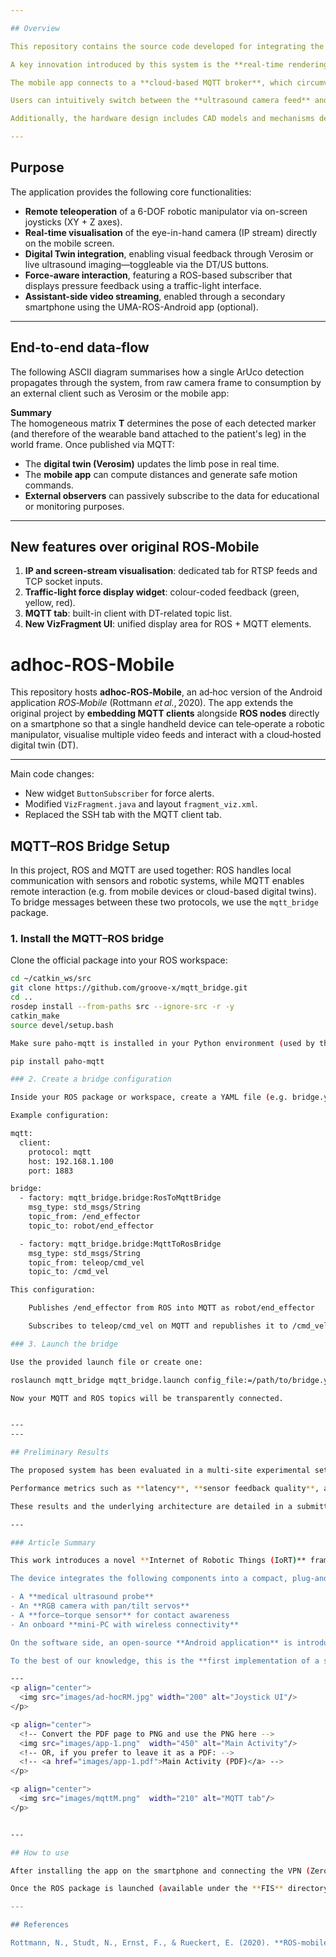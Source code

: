 ```yaml
---

## Overview

This repository contains the source code developed for integrating the **IoRT-in-Hand** architecture, a system designed to enable the remote operation of robotic manipulators through a smartphone that hosts both **ROS nodes** and **MQTT clients**. The application facilitates seamless control while offering comprehensive visual feedback by integrating video streams from multiple sources—including both **IP-based cameras** and **ROS-native image topics**—within a unified mobile interface.

A key innovation introduced by this system is the **real-time rendering of a digital twin (DT) directly on the smartphone screen**, allowing the operator to preview robotic motions in a virtual environment (via Verosim) before executing them in the physical workspace. This enhances situational awareness, safety, and training capabilities.

The mobile app connects to a **cloud-based MQTT broker**, which circumvents common **NAT traversal issues** inherent to ROS 1 and ROS 2, enabling reliable communication across public and private networks.

Users can intuitively switch between the **ultrasound camera feed** and the **digital twin visualisation**. Motion commands are issued using two **virtual joysticks**—one for planar (XY) motion and another for vertical (Z-axis) control—operating the end-effector in velocity mode. Tactile feedback is presented via **force measurements**, displayed as color-coded warnings (green/yellow/red) to inform the operator of the contact pressure exerted on the patient during scanning.

Additionally, the hardware design includes CAD models and mechanisms developed for **REBOA procedures** (Resuscitative Endovascular Balloon Occlusion of the Aorta), incorporating a robotic needle insertion system to enhance its medical capabilities.

---
```


## Purpose

The application provides the following core functionalities:

- **Remote teleoperation** of a 6-DOF robotic manipulator via on-screen joysticks (XY + Z axes).
- **Real-time visualisation** of the eye-in-hand camera (IP stream) directly on the mobile screen.
- **Digital Twin integration**, enabling visual feedback through Verosim or live ultrasound imaging—toggleable via the DT/US buttons.
- **Force-aware interaction**, featuring a ROS-based subscriber that displays pressure feedback using a traffic-light interface.
- **Assistant-side video streaming**, enabled through a secondary smartphone using the UMA-ROS-Android app (optional).

---

## End‑to‑end data‑flow

The following ASCII diagram summarises how a single ArUco detection propagates through the system, from raw camera frame to consumption by an external client such as Verosim or the mobile app:


**Summary**  
The homogeneous matrix **T** determines the pose of each detected marker (and therefore of the wearable band attached to the patient's leg) in the world frame. Once published via MQTT:

* The **digital twin (Verosim)** updates the limb pose in real time.
* The **mobile app** can compute distances and generate safe motion commands.
* **External observers** can passively subscribe to the data for educational or monitoring purposes.

---

## New features over original ROS‑Mobile

1. **IP and screen-stream visualisation**: dedicated tab for RTSP feeds and TCP socket inputs.
2. **Traffic-light force display widget**: colour-coded feedback (green, yellow, red).
3. **MQTT tab**: built-in client with DT-related topic list.
4. **New VizFragment UI**: unified display area for ROS + MQTT elements.


# adhoc-ROS-Mobile

This repository hosts **adhoc-ROS‑Mobile**, an ad‑hoc version of the Android application *ROS‑Mobile* (Rottmann *et al.*, 2020). The app extends the original project by **embedding MQTT clients** alongside **ROS nodes** directly on a smartphone so that a single handheld device can tele‑operate a robotic manipulator, visualise multiple video feeds and interact with a cloud‑hosted digital twin (DT).

---

Main code changes:

* New widget `ButtonSubscriber` for force alerts.  
* Modified `VizFragment.java` and layout `fragment_viz.xml`.  
* Replaced the SSH tab with the MQTT client tab.


## MQTT–ROS Bridge Setup

In this project, ROS and MQTT are used together: ROS handles local communication with sensors and robotic systems, while MQTT enables remote interaction (e.g. from mobile devices or cloud-based digital twins). To bridge messages between these two protocols, we use the `mqtt_bridge` package.

### 1. Install the MQTT–ROS bridge

Clone the official package into your ROS workspace:

```bash
cd ~/catkin_ws/src
git clone https://github.com/groove-x/mqtt_bridge.git
cd ..
rosdep install --from-paths src --ignore-src -r -y
catkin_make
source devel/setup.bash

Make sure paho-mqtt is installed in your Python environment (used by the bridge):

pip install paho-mqtt

### 2. Create a bridge configuration

Inside your ROS package or workspace, create a YAML file (e.g. bridge.yaml) to define the topics to bridge.

Example configuration:

mqtt:
  client:
    protocol: mqtt
    host: 192.168.1.100
    port: 1883

bridge:
  - factory: mqtt_bridge.bridge:RosToMqttBridge
    msg_type: std_msgs/String
    topic_from: /end_effector
    topic_to: robot/end_effector

  - factory: mqtt_bridge.bridge:MqttToRosBridge
    msg_type: std_msgs/String
    topic_from: teleop/cmd_vel
    topic_to: /cmd_vel

This configuration:

    Publishes /end_effector from ROS into MQTT as robot/end_effector

    Subscribes to teleop/cmd_vel on MQTT and republishes it to /cmd_vel in ROS

### 3. Launch the bridge

Use the provided launch file or create one:

roslaunch mqtt_bridge mqtt_bridge.launch config_file:=/path/to/bridge.yaml

Now your MQTT and ROS topics will be transparently connected.


---
---

## Preliminary Results

The proposed system has been evaluated in a multi-site experimental setup, validating its performance for real-world telemedicine applications. The architecture was tested through long-range teleoperation trials—spanning over **2,300 km across Europe**—in which a **6-DOF robotic arm** executed an **ultrasound scanning procedure** controlled remotely via the IoRT-in-Hand interface.

Performance metrics such as **latency**, **sensor feedback quality**, and **user experience** were measured, demonstrating the system’s robustness and applicability in both **emergency scenarios** and **remote diagnostics**. All components of the system—including ROS nodes, MQTT messaging, visualisation pipelines, and joystick control—were exercised under realistic network conditions.

These results and the underlying architecture are detailed in a submitted manuscript currently under review in *Sensors (MDPI), Special Issue: Smart Sensing Technologies for Human-Centered Healthcare*. Further documentation will be made available upon acceptance.

---

### Article Summary

This work introduces a novel **Internet of Robotic Things (IoRT)** framework tailored for **tele-ultrasound applications** in remote, hard-to-access, or hazardous environments. At its core is the **IoRT-in-Hand**—a smart, lightweight end-effector that physically bridges the specialist’s expertise with the robot's execution layer.

The device integrates the following components into a compact, plug-and-play unit:

- A **medical ultrasound probe**
- An **RGB camera with pan/tilt servos**
- A **force–torque sensor** for contact awareness
- An onboard **mini-PC with wireless connectivity**

On the software side, an open-source **Android application** is introduced, enabling intuitive control through the integration of **ROS** and **MQTT** within a single mobile interface.

To the best of our knowledge, this is the **first implementation of a smartphone-rendered Digital Twin for robotic systems**, empowering remote operators—including non-engineers—to interact with and monitor the robot's environment in real time. The system leverages a **hybrid Edge–Cloud architecture**, combining modular hardware, real-time actuation, and cross-platform communication to deliver scalable and accessible robotic telemedicine.

---
<p align="center">
  <img src="images/ad-hocRM.jpg" width="200" alt="Joystick UI"/>
</p>

<p align="center">
  <!-- Convert the PDF page to PNG and use the PNG here -->
  <img src="images/app-1.png"  width="450" alt="Main Activity"/>
  <!-- OR, if you prefer to leave it as a PDF: -->
  <!-- <a href="images/app-1.pdf">Main Activity (PDF)</a> -->
</p>

<p align="center">
  <img src="images/mqttM.png"  width="210" alt="MQTT tab"/>
</p>


---

## How to use

After installing the app on the smartphone and connecting the VPN (Zerotier) to both the robot system and the Dew device in the IoRT-in-Hand, all components will be interconnected.

Once the ROS package is launched (available under the **FIS** directory), the smartphone is able to interact with and velocity-control the robot's end-effector.

---

## References

Rottmann, N., Studt, N., Ernst, F., & Rueckert, E. (2020). **ROS‑mobile: An Android application for the Robot Operating System**. *arXiv preprint* arXiv:2011.02781.

